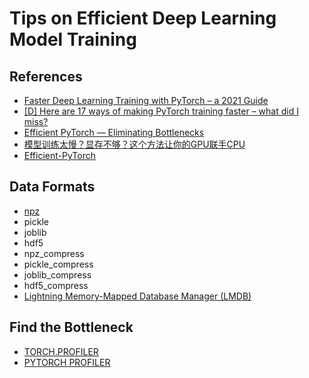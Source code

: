 # Tips on Efficient Deep Learning Model Training

## References

- [Faster Deep Learning Training with PyTorch – a 2021 Guide](https://efficientdl.com/faster-deep-learning-in-pytorch-a-guide/#1-consider-using-another-learning-rate-schedule)
- [[D] Here are 17 ways of making PyTorch training faster – what did I miss?](https://www.reddit.com/r/MachineLearning/comments/kvs1ex/d_here_are_17_ways_of_making_pytorch_training/)
- [Efficient PyTorch — Eliminating Bottlenecks](https://towardsdatascience.com/efficient-pytorch-part-1-fe40ed5db76c)
- [模型训练太慢？显存不够？这个方法让你的GPU联手CPU](https://zhuanlan.zhihu.com/p/257895005)
- [Efficient-PyTorch](https://github.com/Lyken17/Efficient-PyTorch)


## Data Formats

- [npz](https://numpy.org/doc/stable/reference/generated/numpy.savez.html)
- pickle
- joblib
- hdf5
- npz_compress
- pickle_compress
- joblib_compress
- hdf5_compress
- [Lightning Memory-Mapped Database Manager (LMDB)](http://www.lmdb.tech/doc/)

## Find the Bottleneck

- [TORCH.PROFILER](https://pytorch.org/docs/stable/profiler.html)
- [PYTORCH PROFILER](https://pytorch.org/tutorials/recipes/recipes/profiler_recipe.html)